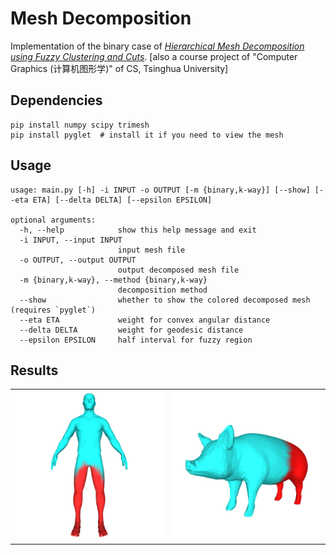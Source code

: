 # Mesh Decomposition

Implementation of the binary case of [*Hierarchical Mesh Decomposition using Fuzzy Clustering and Cuts*](https://dl.acm.org/doi/10.1145/1201775.882369). [also a course project of "Computer Graphics (计算机图形学)" of CS, Tsinghua University]

## Dependencies

```shell
pip install numpy scipy trimesh
pip install pyglet  # install it if you need to view the mesh
```

## Usage

```
usage: main.py [-h] -i INPUT -o OUTPUT [-m {binary,k-way}] [--show] [--eta ETA] [--delta DELTA] [--epsilon EPSILON]

optional arguments:
  -h, --help            show this help message and exit
  -i INPUT, --input INPUT
                        input mesh file
  -o OUTPUT, --output OUTPUT
                        output decomposed mesh file
  -m {binary,k-way}, --method {binary,k-way}
                        decomposition method
  --show                whether to show the colored decomposed mesh (requires `pyglet`)
  --eta ETA             weight for convex angular distance
  --delta DELTA         weight for geodesic distance
  --epsilon EPSILON     half interval for fuzzy region
```

## Results

<table>
    <tr>
        <td><img src="assets/male.png" /></td>
        <td><img src="assets/pig.png" /></td>  
    </tr>
</table>

